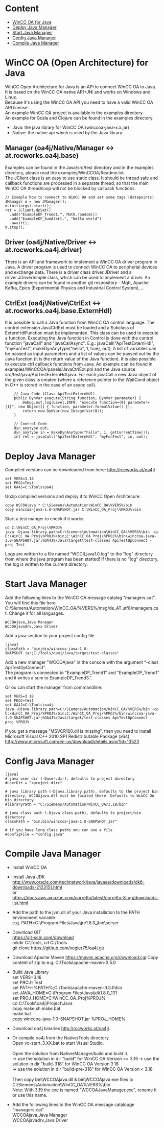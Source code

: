# Content

- [WinCC OA for Java](#wincc-oa-open-architecture-for-java)
- [Deploy Java Manager](#deploy-java-manager)
- [Start Java Manager](#start-java-manager)
- [Config Java Manager](#config-java-manager)
- [Compile Java Manager](#compile-java-manager)

# WinCC OA (Open Architecture) for Java
WinCC Open Architecture for Java is an API to connect WinCC OA to Java.<br>
It is based on the WinCC OA native API+JNI and works on Windows and Linux.<br>
Because it's using the WinCC OA API you need to have a valid WinCC OA API license.<br>
An example WinCC OA project is available in the examples directory.<br>
An example for Scala and Clojure can be found in the examples directory.<br>
* Java: the java library for WinCC OA (winccoa-java-x.x.jar)
* Native: the native api which is used by the Java library

## Manager (oa4j/Native/Manager <-> at.rocworks.oa4j.base)<br>
Examples can be found in the Java/src/test directory and in the examples directory, please read the examples/WinCCOA/Readme.txt. <br>
The JClient class is an easy to use static class. It should be thread safe and callback functions are processed in a separate thread, so that the main WinCC OA thread/loop will not be blocked by callback functions.<br>
```
// Example how to connect to WinCC OA and set some tags (datapoints)
JManager m = new JManager();
m.init(args).start(); 
ret = JClient.dpSet()
  .add("ExampleDP_Trend1.", Math.random())
  .add("ExampleDP_SumAlert.", "hello world")
  .await();
m.stop();
```

## Driver (oa4j/Native/Driver <-> at.rocworks.oa4j.driver)<br>
There is an API and framework to implement a WinCC OA driver program in Java. A driver program is used to connect WinCC OA to peripherial devices and exchange data. There is a driver class driver.JDriver and a driver.JDriverSimple class, which can be used to implement a driver. An example drivers can be found in another git respository - Mqtt,  Apache Kafka, Epics (Experimental Physics and Industrial Control System), ... <br>

## CtrlExt (oa4j\Native\CtrlExt <-> at.rocworks.oa4j.base.ExternHdl)<br>
It is possible to call a Java function from WinCC OA control language. 
The control extension JavaCtrlExt must be loaded and a Subclass of ExternHdlFunction must be implemented. This class can be used to execute a function. Executing the Java function in Control is done with the control function "javaCall" and "javaCallAsync". E.g.: javaCall("ApiTestExternHdl", "myFunTest", makeDynAnytype("hello", 1, true), out); A list of variables can be passed as input parameters and a list of values can be passed out by the Java function (it is the return value of the Java function). It is also possible to execute ctrl callback functions from Java. An example can be found in examples/WinCCOA/panels/JavaCtrlExt.pnl and the Java source src/test/java/ApiTestExternHdl.java. For each javaCall a new Java object of the given class is created (where a reference pointer to the WaitCond object in C++ is stored in the case of an async call).<br>
```
    // Java Code (Class ApiTestExternHdl)
    public DynVar execute(String function, DynVar parameter) {
        Debug.out.log(Level.INFO, "execute function={0} parameter={1}", new Object[] { function, parameter.formatValue() });
        return new DynVar(new IntegerVar(0));
    }

    // Control Code
    dyn_anytype out;
    dyn_anytype in = makeDynAnytype("hallo", 1, getCurrentTime());
    int ret = javaCall("ApiTestExternHdl", "myFunTest", in, out);
```

# Deploy Java Manager

Compiled versions can be downloaded from here: http://rocworks.at/oa4j/

```
set VERS=3.18
set PROJ=Test
set OA4J=C:\Tools\oa4j
```
Unzip compiled versions and deploy it to WinCC Open Architecure:
```
copy WCCOAjava.* C:\Siemens\Automation\WinCC_OA\%VERS%\bin
copy winccoa-java-1.0-SNAPSHOT.jar C:\WinCC_OA_Proj\%PROJ%\bin
```

Start a test manger to check if it works:  
```
cd C:\WinCC_OA_Proj\%PROJ%
java -Djava.library.path=C:\Siemens\Automation\WinCC_OA\%VERS%\bin -cp C:\WinCC_OA_Proj\%PROJ%\bin;C:\WinCC_OA_Proj\%PROJ%\bin\winccoa-java-1.0-SNAPSHOT.jar;%OA4J%\Java\target\test-classes ApiTestDpConnect -proj Test
```
Logs are written to a file named "WCCILjava1.0.log" to the "log" directory from where the java program has been started! If there is no "log" directory, the log is written to the current directory.

# Start Java Manager
Add the following lines to the WinCC OA message catalog "managers.cat". You will find this file here C:/Siemens/Automation/WinCC_OA/%VERS%/msg/de_AT.utf8/managers.cat. Change it for all languages.
```
WCCOAjava,Java Manager  
WCCOAjavadrv,Java Driver  
```
Add a java section to your project config file 
```
[java]
classPath = "bin;bin/winccoa-java-1.0-SNAPSHOT.jar;C:/Tools/oa4j/Java/target/test-classes"
```

Add a new manager "WCCOAjava" in the console with the argument "-class ApiTestDpConnect".   
The program is connected to "ExampleDP_Trend1" and "ExampleDP_Trend1" and it writes a sum to ExampleDP_Trend3.".  

Or ou can start the manager from commandline:
```
set VERS=3.18
set PROJ=Test
set OA4J=C:\Tools\oa4j
java -Djava.library.path=C:/Siemens/Automation/WinCC_OA/%VERS%/bin -cp C:/WinCC_OA_Proj/%PROJ%/bin;C:/WinCC_OA_Proj/%PROJ%/bin/winccoa-java-1.0-SNAPSHOT.jar;%OA4J%/Java/target/test-classes ApiTestDpConnect -proj %PROJ%
```

If you get a message "MSVCR100.dll is missing", then you need to install Microsoft Visual C++ 2010 SP1 Redistributable Package (x64) http://www.microsoft.com/en-us/download/details.aspx?id=13523  

# Config Java Manager
```
[java]
# java user dir (-Duser.dir), defaults to project directory
#userDir = "<project-dir>"

# java library path (-Djava.library.path), defaults to the project bin directory, WCCOAjava.dll must be located there. Defaults to WinCC OA bin directory.
#libraryPath = "C:/Siemens/Automation/WinCC_OA/3.18/bin" 

# java class path (-Djava.class.path), defaults to project/bin directory
classPath = "bin;bin/winccoa-java-1.0-SNAPSHOT.jar"

# if you have long class paths you can use a file
#configFile = "config.java"
```

# Compile Java Manager
* Install WinCC OA 

* Install Java JDK  
  http://www.oracle.com/technetwork/java/javase/downloads/dk8-downloads-2133151.html  
  or  
  https://docs.aws.amazon.com/corretto/latest/corretto-8-ug/downloads-list.html

* Add the path to the jvm.dll of your Java installation to the PATH environment variable  
  e.g. PATH=C:\Program Files\Java\jre1.8.0_<version>\bin\server
	
* Download GIT  
  https://git-scm.com/download  
  mkdir C:\Tools, cd C:\Tools  
  git clone https://github.com/vogler75/oa4j.git  
   
* Download Apache Maven
  https://maven.apache.org/download.cgi
  Copy content of zip to e.g. C:\Tools\apache-maven-3.5.0
   
* Build Java Library  
  set VERS=3.18  
  set PROJ=Test  
  set PATH=%PATH%;C:\Tools\apache-maven-3.5.0\bin  
  set JAVA_HOME=C:\Program Files\Java\jdk1.8.0_131  
  set PROJ_HOME=C:\WinCC_OA_Proj\%PROJ%  
  cd C:\Tools\oa4j\Project\Java  
  copy make.sh make.bat  
  make.bat  
  copy winccoa-java-1.0-SNAPSHOT.jar %PROJ_HOME%  

* Download oa4j binaries http://rocworks.at/oa4j/.

* Or compile oa4j from the Native/Tools directory.   
  Open vc-start_3.XX.bat to start Visual Studio.  
  <br>
  Open the solution from Native/Manager/build and build it.  
  &rarr; use the solution in dir "build" for WinCC OA Version >= 3.19
  &rarr; use the solution in dir "build-318" for WinCC OA Version 3.18   
  &rarr; use the solution in dir "build-pre-318" for WinCC OA Version < 3.18  
  <br>
  Then copy bin\WCCOAjava.dll & bin\WCCOAjava.exe files to C:\Siemens\Automation\WinCC_OA\%VERS%\bin  
  Note: With 3.19 the exe is named "WCCOAJavaManager.exe", rename it or use this name. 

* Add the following lines to the WinCC OA message catalouge "managers.cat"  
  WCCOAjava,Java Manager  
  WCCOAjavadrv,Java Driver  




